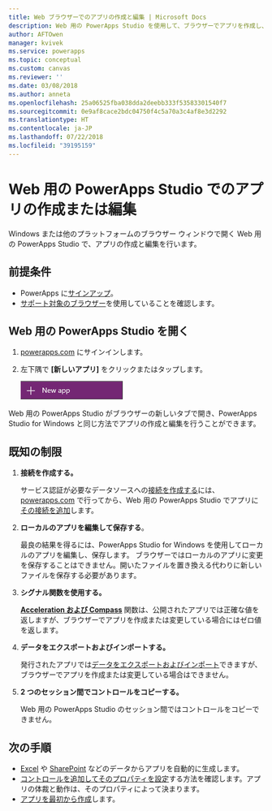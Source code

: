 ```yaml
---
title: Web ブラウザーでのアプリの作成と編集 | Microsoft Docs
description: Web 用の PowerApps Studio を使用して、ブラウザーでアプリを作成し、編集します。
author: AFTOwen
manager: kvivek
ms.service: powerapps
ms.topic: conceptual
ms.custom: canvas
ms.reviewer: ''
ms.date: 03/08/2018
ms.author: anneta
ms.openlocfilehash: 25a06525fba038dda2deebb333f53583301540f7
ms.sourcegitcommit: 0e9af8cace2bdc04750f4c5a70a3c4af8e3d2292
ms.translationtype: HT
ms.contentlocale: ja-JP
ms.lasthandoff: 07/22/2018
ms.locfileid: "39195159"
---
```

# <a name="create-or-edit-apps-in-powerapps-studio-for-web"></a>Web 用の PowerApps Studio でのアプリの作成または編集
Windows または他のプラットフォームのブラウザー ウィンドウで開く Web 用の PowerApps Studio で、アプリの作成と編集を行います。

## <a name="prerequisites"></a>前提条件
* PowerApps に[サインアップ](../signup-for-powerapps.md)。
* [サポート対象のブラウザー](limits-and-config.md#supported-browsers-for-powerapps-studio)を使用していることを確認します。

## <a name="open-powerapps-studio-for-web"></a>Web 用の PowerApps Studio を開く
1. [powerapps.com](http://go.microsoft.com/fwlink/p/?LinkId=708209) にサインインします。
2. 左下隅で **[新しいアプリ]** をクリックまたはタップします。

    ![左側のナビゲーション バーの新しいアプリ](./media/create-app-browser/left-nav.png)

Web 用の PowerApps Studio がブラウザーの新しいタブで開き、PowerApps Studio for Windows と同じ方法でアプリの作成と編集を行うことができます。

## <a name="known-limitations"></a>既知の制限
1. **接続を作成する。**

    サービス認証が必要なデータソースへの[接続を作成する](add-manage-connections.md)には、[powerapps.com](https://web.powerapps.com?utm_source=padocs&utm_medium=linkinadoc&utm_campaign=referralsfromdoc) で行ってから、Web 用の PowerApps Studio でアプリに[その接続を追加](add-data-connection.md)します。
2. **ローカルのアプリを編集して保存する**。

    最良の結果を得るには、PowerApps Studio for Windows を使用してローカルのアプリを編集し、保存します。 ブラウザーではローカルのアプリに変更を保存することはできません。開いたファイルを置き換える代わりに新しいファイルを保存する必要があります。
3. **シグナル関数を使用する。**

    **[Acceleration および Compass](functions/signals.md)** 関数は、公開されたアプリでは正確な値を返しますが、ブラウザーでアプリを作成または変更している場合にはゼロ値を返します。
4. **データをエクスポートおよびインポートする。**

    発行されたアプリでは[データをエクスポートおよびインポート](controls/control-export-import.md)できますが、ブラウザーでアプリを作成または変更している場合はできません。
5. **2 つのセッション間でコントロールをコピーする。**

    Web 用の PowerApps Studio のセッション間ではコントロールをコピーできません。

## <a name="next-steps"></a>次の手順
* [Excel](get-started-create-from-data.md) や [SharePoint](app-from-sharepoint.md) などのデータからアプリを自動的に生成します。
* [コントロールを追加してそのプロパティを設定](add-configure-controls.md)する方法を確認します。アプリの体裁と動作は、そのプロパティによって決まります。
* [アプリを最初から作成](get-started-create-from-blank.md)します。
